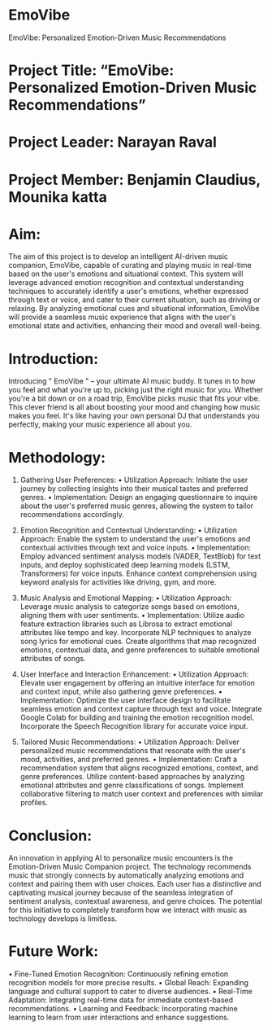 # EmoVibe
EmoVibe: Personalized Emotion-Driven Music Recommendations

# Project Title: “EmoVibe: Personalized Emotion-Driven Music Recommendations”

# Project Leader: Narayan Raval

# Project Member: Benjamin Claudius, Mounika katta

# Aim: 
The aim of this project is to develop an intelligent AI-driven music companion, EmoVibe, capable of curating and playing music in real-time based on the user's emotions and situational context. This system will leverage advanced emotion recognition and contextual understanding techniques to accurately identify a user's emotions, whether expressed through text or voice, and cater to their current situation, such as driving or relaxing. By analyzing emotional cues and situational information, EmoVibe will provide a seamless music experience that aligns with the user's emotional state and activities, enhancing their mood and overall well-being.

# Introduction: 

Introducing " EmoVibe " – your ultimate AI music buddy. It tunes in to how you feel and what you're up to, picking just the right music for you. Whether you're a bit down or on a road trip, EmoVibe picks music that fits your vibe. This clever friend is all about boosting your mood and changing how music makes you feel. It's like having your own personal DJ that understands you perfectly, making your music experience all about you.

# Methodology:

1.	Gathering User Preferences:
•	Utilization Approach: Initiate the user journey by collecting insights into their musical tastes and preferred genres.
•	Implementation: Design an engaging questionnaire to inquire about the user's preferred music genres, allowing the system to tailor recommendations accordingly.

2.	Emotion Recognition and Contextual Understanding:
•	Utilization Approach: Enable the system to understand the user's emotions and contextual activities through text and voice inputs.
•	Implementation: Employ advanced sentiment analysis models (VADER, TextBlob) for text inputs, and deploy sophisticated deep learning models (LSTM, Transformers) for voice inputs. Enhance context comprehension using keyword analysis for activities like driving, gym, and more.

3.	Music Analysis and Emotional Mapping:
•	Utilization Approach: Leverage music analysis to categorize songs based on emotions, aligning them with user sentiments.
•	Implementation: Utilize audio feature extraction libraries such as Librosa to extract emotional attributes like tempo and key. Incorporate NLP techniques to analyze song lyrics for emotional cues. Create algorithms that map recognized emotions, contextual data, and genre preferences to suitable emotional attributes of songs.
4.	User Interface and Interaction Enhancement:
•	Utilization Approach: Elevate user engagement by offering an intuitive interface for emotion and context input, while also gathering genre preferences.
•	Implementation: Optimize the user interface design to facilitate seamless emotion and context capture through text and voice. Integrate Google Colab for building and training the emotion recognition model. Incorporate the Speech Recognition library for accurate voice input.

5.	Tailored Music Recommendations:
•	Utilization Approach: Deliver personalized music recommendations that resonate with the user's mood, activities, and preferred genres.
•	Implementation: Craft a recommendation system that aligns recognized emotions, context, and genre preferences. Utilize content-based approaches by analyzing emotional attributes and genre classifications of songs. Implement collaborative filtering to match user context and preferences with similar profiles.

# Conclusion:

An innovation in applying AI to personalize music encounters is the Emotion-Driven Music Companion project. The technology recommends music that strongly connects by automatically analyzing emotions and context and pairing them with user choices. Each user has a distinctive and captivating musical journey because of the seamless integration of sentiment analysis, contextual awareness, and genre choices. The potential for this initiative to completely transform how we interact with music as technology develops is limitless.

# Future Work:

•	Fine-Tuned Emotion Recognition: Continuously refining emotion recognition models for more precise results.
•	Global Reach: Expanding language and cultural support to cater to diverse audiences.
•	Real-Time Adaptation: Integrating real-time data for immediate context-based recommendations.
•	Learning and Feedback: Incorporating machine learning to learn from user interactions and enhance suggestions.
